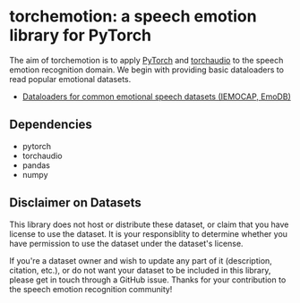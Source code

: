 torchemotion: a speech emotion library for PyTorch
========================================

The aim of torchemotion is to apply [PyTorch](https://github.com/pytorch/pytorch) and [torchaudio](https://github.com/pytorch/audio) to the speech emotion recognition domain. We begin with providing basic dataloaders to read popular emotional datasets.

- [Dataloaders for common emotional speech datasets (IEMOCAP, EmoDB)](https://github.com/alanwuha/torchemotion/tree/master/datasets)

Dependencies
------------
* pytorch
* torchaudio
* pandas
* numpy

Disclaimer on Datasets
------------
This library does not host or distribute these dataset, or claim that you have license to use the dataset. It is your responsiblity to determine whether you have permission to use the dataset under the dataset's license.

If you're a dataset owner and wish to update any part of it (description, citation, etc.), or do not want your dataset to be included in this library, please get in touch through a GitHub issue. Thanks for your contribution to the speech emotion recognition community!
